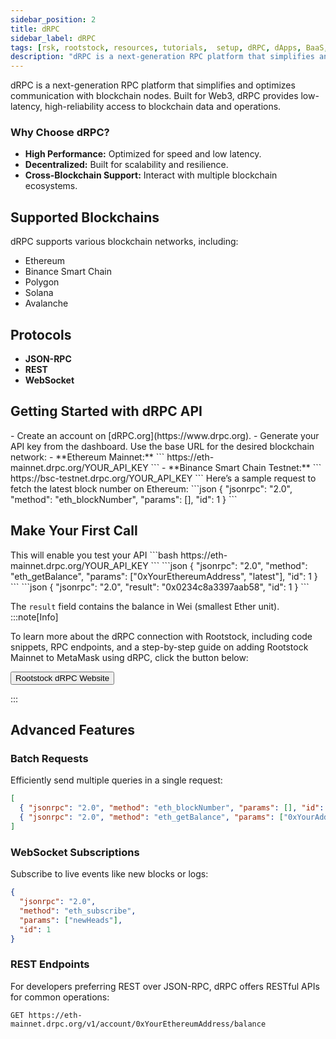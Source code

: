 ```yaml
---
sidebar_position: 2
title: dRPC
sidebar_label: dRPC
tags: [rsk, rootstock, resources, tutorials,  setup, dRPC, dApps, BaaS, RPC, API]
description: "dRPC is a next-generation RPC platform that simplifies and optimizes communication with blockchain nodes. Built for Web3, dRPC provides low-latency, high-reliability access to blockchain data and operations."
---
```


dRPC is a next-generation RPC platform that simplifies and optimizes communication with blockchain nodes. Built for Web3, dRPC provides low-latency, high-reliability access to blockchain data and operations.  

### Why Choose dRPC?  
- **High Performance:** Optimized for speed and low latency.  
- **Decentralized:** Built for scalability and resilience.  
- **Cross-Blockchain Support:** Interact with multiple blockchain ecosystems.  
  

## Supported Blockchains  
dRPC supports various blockchain networks, including:  
- Ethereum  
- Binance Smart Chain  
- Polygon  
- Solana  
- Avalanche  

## Protocols  
- **JSON-RPC**  
- **REST**  
- **WebSocket**  


## **Getting Started with dRPC API**  

<Steps>
  <Step title="Sign Up and Get an API Key">
   - Create an account on [dRPC.org](https://www.drpc.org).  
   - Generate your API key from the dashboard.  

  </Step>
  <Step title="Configure Your Endpoint">
   Use the base URL for the desired blockchain network:  
   - **Ethereum Mainnet:**  
  ```
  https://eth-mainnet.drpc.org/YOUR_API_KEY
  ```  
   - **Binance Smart Chain Testnet:**  
  ```
  https://bsc-testnet.drpc.org/YOUR_API_KEY
  ```  
  </Step>
  <Step title="Example API Call">
   Here’s a sample request to fetch the latest block number on Ethereum:  
```json
{
  "jsonrpc": "2.0",
  "method": "eth_blockNumber",
  "params": [],
  "id": 1
}
```  
  </Step>
</Steps>


## **Make Your First Call**  
 
<Steps>
  <Step title="Open an API client like Postman or curl">
  This will enable you test your API
  </Step>
  <Step title="Use the Ethereum Mainnet endpoint as an example: ">
     ```bash
   https://eth-mainnet.drpc.org/YOUR_API_KEY
   ```  
  </Step>
  <Step title="Send the following JSON-RPC request:">
    ```json
   {
     "jsonrpc": "2.0",
     "method": "eth_getBalance",
     "params": ["0xYourEthereumAddress", "latest"],
     "id": 1
   }
   ```  
  </Step>
  <Step title="You’ll receive a response like this:">
     ```json
   {
     "jsonrpc": "2.0",
     "result": "0x0234c8a3397aab58",
     "id": 1
   }
   ```  
   
The `result` field contains the balance in Wei (smallest Ether unit).  
:::note[Info]

 To learn more about the dRPC connection with Rootstock, including code snippets, RPC endpoints, and a step-by-step guide on adding Rootstock Mainnet to MetaMask using dRPC,  click the button below:

<Button href="https://drpc.org/chainlist/rootstock?utm_source=docs&utm_medium=rootstock" align="left">Rootstock dRPC Website</Button>

:::

  </Step>
</Steps>


## **Advanced Features**  

### Batch Requests  
Efficiently send multiple queries in a single request:  
```json
[
  { "jsonrpc": "2.0", "method": "eth_blockNumber", "params": [], "id": 1 },
  { "jsonrpc": "2.0", "method": "eth_getBalance", "params": ["0xYourAddress", "latest"], "id": 2 }
]
```  

### WebSocket Subscriptions  
Subscribe to live events like new blocks or logs:  
```json
{
  "jsonrpc": "2.0",
  "method": "eth_subscribe",
  "params": ["newHeads"],
  "id": 1
}
```  

### REST Endpoints  
For developers preferring REST over JSON-RPC, dRPC offers RESTful APIs for common operations:  
```
GET https://eth-mainnet.drpc.org/v1/account/0xYourEthereumAddress/balance
```  